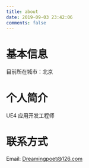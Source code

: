 ```yaml
---
title: about
date: 2019-09-03 23:42:06
comments: false
---
```



# 基本信息
目前所在城市：北京

# 个人简介
UE4 应用开发工程师 
<!-- 喜欢 javascript 语言和相关组件以及 backbone、vue.js、node.js、mongoDB、PHP、JAVA、GO、Redis、Docker、Linux等后端、数据库技术 -->

<!--
# 技能清单
后端语言：Java/Node/PHP
前端框架：zepto/jQuery/jQuery EasyUI/Bootstrap/AngularJS/
前端工具：sass/compass/impressjs/hexo/requirejs/seajs
数据库相关：MySQL/SQL Server/Redis/
版本管理、文档和自动化部署工具：Svn/Git/Grunt/Gulp
单元测试：PHPUnit/SimpleTest/Qunit 
Web框架：ThinkPHP/Spring MVC/CodeIgniter



# 技能清单
第五届蓝桥杯JAVA软件开发省赛一等奖

-->

# 联系方式
Email: Dreamingpoet@126.com



